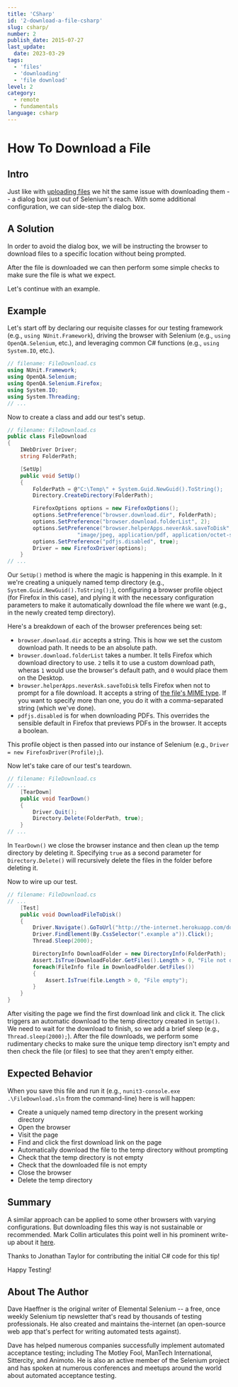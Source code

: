 ```yaml
---
title: 'CSharp'
id: '2-download-a-file-csharp'
slug: csharp/
number: 2
publish_date: 2015-07-27
last_update:
  date: 2023-03-29
tags:
  - 'files'
  - 'downloading'
  - 'file download'
level: 2
category: 
  - remote
  - fundamentals
language: csharp
---
```


# How To Download a File

## Intro

Just like with [uploading files](/docs/updated-tips/how-to-upload-a-file/) we hit the same issue with downloading them -- a dialog box 
just out of Selenium's reach. With some additional configuration, we can side-step the dialog box.


## A Solution

In order to avoid the dialog box, we will be instructing the browser to download files to a specific location without being prompted.

After the file is downloaded we can then perform some simple checks to make sure the file is what we expect.

Let's continue with an example.

## Example

Let's start off by declaring our requisite classes for our testing framework (e.g., `using NUnit.Framework`), driving the browser with Selenium (e.g., `using OpenQA.Selenium`, etc.), and leveraging common C# functions (e.g., `using System.IO`, etc.).

```csharp
// filename: FileDownload.cs
using NUnit.Framework;
using OpenQA.Selenium;
using OpenQA.Selenium.Firefox;
using System.IO;
using System.Threading;
// ...
```

Now to create a class and add our test's setup.

```csharp
// filename: FileDownload.cs
public class FileDownload
{
    IWebDriver Driver;
    string FolderPath;

    [SetUp]
    public void SetUp()
    {
        FolderPath = @"C:\Temp\" + System.Guid.NewGuid().ToString();
        Directory.CreateDirectory(FolderPath);

        FirefoxOptions options = new FirefoxOptions();
        options.SetPreference("browser.download.dir", FolderPath);
        options.SetPreference("browser.download.folderList", 2);
        options.SetPreference("browser.helperApps.neverAsk.saveToDisk",
                      "image/jpeg, application/pdf, application/octet-stream");
        options.SetPreference("pdfjs.disabled", true);
        Driver = new FirefoxDriver(options);
    }
// ...
```

Our `SetUp()` method is where the magic is happening in this example. In it we're creating a uniquely named temp directory (e.g., `System.Guid.NewGuid().ToString();`), configuring a browser profile object (for Firefox in this case), and plying it with the necessary configuration parameters to make it automatically download the file where we want (e.g., in the newly created temp directory).

Here's a breakdown of each of the browser preferences being set:

+ `browser.download.dir` accepts a string. This is how we set the custom download path. It needs to be an absolute path.
+ `browser.download.folderList` takes a number. It tells Firefox which download directory to use. `2` tells it to use a custom download path, wheras `1` would use the browser's default path, and `0` would place them on the Desktop.
+ `browser.helperApps.neverAsk.saveToDisk` tells Firefox when not to prompt for a file download. It accepts a string of [the file's MIME type](http://en.wikipedia.org/wiki/Internet_media_type). If you want to specify more than one, you do it with a comma-separated string (which we've done).
+ `pdfjs.disabled` is for when downloading PDFs. This overrides the sensible default in Firefox that previews PDFs in the browser. It accepts a boolean.

This profile object is then passed into our instance of Selenium (e.g., `Driver = new FirefoxDriver(Profile);`).

Now let's take care of our test's teardown.

```csharp
// filename: FileDownload.cs
// ...
    [TearDown]
    public void TearDown()
    {
        Driver.Quit();
        Directory.Delete(FolderPath, true);
    }
// ...
```

In `TearDown()` we close the browser instance and then clean up the temp directory by deleting it. Specifying `true` as a second parameter for `Directory.Delete()` will recursively delete the files in the folder before deleting it.

Now to wire up our test.

```csharp
// filename: FileDownload.cs
// ...
    [Test]
    public void DownloadFileToDisk()
    {
        Driver.Navigate().GoToUrl("http://the-internet.herokuapp.com/download");
        Driver.FindElement(By.CssSelector(".example a")).Click();
        Thread.Sleep(2000);

        DirectoryInfo DownloadFolder = new DirectoryInfo(FolderPath);
        Assert.IsTrue(DownloadFolder.GetFiles().Length > 0, "File not downloaded");
        foreach(FileInfo file in DownloadFolder.GetFiles())
        {
            Assert.IsTrue(file.Length > 0, "File empty");
        }
    }
}
```

After visiting the page we find the first download link and click it. The click triggers an automatic download to the temp directory created in `SetUp()`. We need to wait for the download to finish, so we add a brief sleep (e.g., `Thread.sleep(2000);`). After the file downloads, we perform some rudimentary checks to make sure the unique temp directory isn't empty and then check the file (or files) to see that they aren't empty either.

## Expected Behavior

When you save this file and run it (e.g., `nunit3-console.exe .\FileDownload.sln` from the command-line) here is will happen:

+ Create a uniquely named temp directory in the present working directory
+ Open the browser
+ Visit the page
+ Find and click the first download link on the page
+ Automatically download the file to the temp directory without prompting
+ Check that the temp directory is not empty
+ Check that the downloaded file is not empty
+ Close the browser
+ Delete the temp directory

## Summary

A similar approach can be applied to some other browsers with varying configurations. But downloading files this way is not sustainable or recommended. Mark Collin articulates this point well in his prominent write-up about it [here](http://ardesco.lazerycode.com/index.php/2012/07/how-to-download-files-with-selenium-and-why-you-shouldnt/).

Thanks to Jonathan Taylor for contributing the initial C# code for this tip!

Happy Testing!

## About The Author

Dave Haeffner is the original writer of Elemental Selenium -- a free, once weekly Selenium tip newsletter that's read by 
thousands of testing professionals. He also created and maintains the-internet (an open-source web app that's perfect 
for writing automated tests against).

Dave has helped numerous companies successfully implement automated acceptance testing; including The Motley Fool, 
ManTech International, Sittercity, and Animoto. He is also an active member of the Selenium project and has spoken at 
numerous conferences and meetups around the world about automated acceptance testing.

